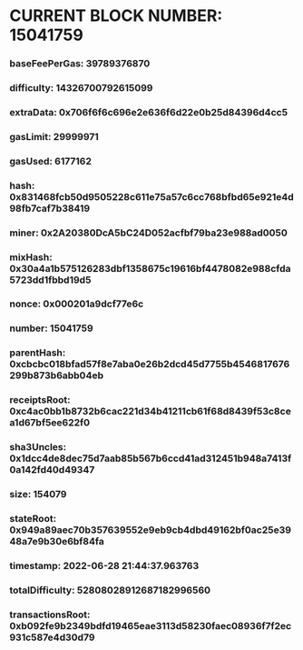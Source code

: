 # CURRENT BLOCK NUMBER: 15041759

### baseFeePerGas: 39789376870
### difficulty: 14326700792615099
### extraData: 0x706f6f6c696e2e636f6d22e0b25d84396d4cc5
### gasLimit: 29999971
### gasUsed: 6177162
### hash: 0x831468fcb50d9505228c611e75a57c6cc768bfbd65e921e4d98fb7caf7b38419
### miner: 0x2A20380DcA5bC24D052acfbf79ba23e988ad0050
### mixHash: 0x30a4a1b575126283dbf1358675c19616bf4478082e988cfda5723dd1fbbd19d5
### nonce: 0x000201a9dcf77e6c
### number: 15041759
### parentHash: 0xcbcbc018bfad57f8e7aba0e26b2dcd45d7755b4546817676299b873b6abb04eb
### receiptsRoot: 0xc4ac0bb1b8732b6cac221d34b41211cb61f68d8439f53c8cea1d67bf5ee622f0
### sha3Uncles: 0x1dcc4de8dec75d7aab85b567b6ccd41ad312451b948a7413f0a142fd40d49347
### size: 154079
### stateRoot: 0x949a89aec70b357639552e9eb9cb4dbd49162bf0ac25e3948a7e9b30e6bf84fa
### timestamp: 2022-06-28 21:44:37.963763
### totalDifficulty: 52808028912687182996560
### transactionsRoot: 0xb092fe9b2349bdfd19465eae3113d58230faec08936f7f2ec931c587e4d30d79
